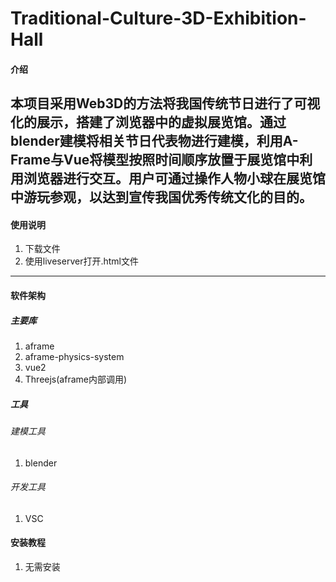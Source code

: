 # Traditional-Culture-3D-Exhibition-Hall

#### 介绍
本项目采用Web3D的方法将我国传统节日进行了可视化的展示，搭建了浏览器中的虚拟展览馆。通过blender建模将相关节日代表物进行建模，利用A-Frame与Vue将模型按照时间顺序放置于展览馆中利用浏览器进行交互。用户可通过操作人物小球在展览馆中游玩参观，以达到宣传我国优秀传统文化的目的。
------
#### 使用说明

1.  下载文件
2.  使用liveserver打开.html文件

------
#### 软件架构
##### 主要库
1. aframe
2. aframe-physics-system
3. vue2
4. Threejs(aframe内部调用)
##### 工具
###### 建模工具
1. blender
###### 开发工具
1. VSC


#### 安装教程

1.  无需安装


